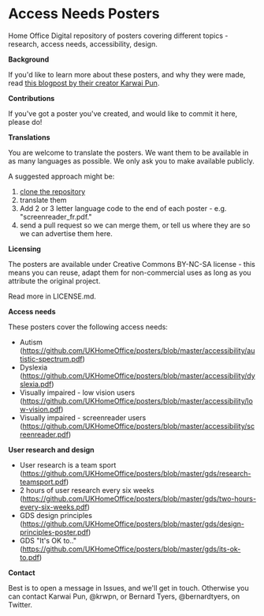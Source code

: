 # Access Needs Posters
Home Office Digital repository of posters covering different topics - research, access needs, accessibility, design.

**Background**

If you'd like to learn more about these posters, and why they were made, read [this blogpost by their creator Karwai Pun](https://accessibility.blog.gov.uk/2016/09/02/dos-and-donts-on-designing-for-accessibility/).


**Contributions**

If you've got a poster you've created, and would like to commit it here, please do!


**Translations**

You are welcome to translate the posters. We want them to be available in as many languages as possible. We only ask you to make available publicly.

A suggested approach might be:

1. [clone the repository](https://github.com/UKHomeOffice/posters)
2. translate them
3. Add 2 or 3 letter language code to the end of each poster - e.g. "screenreader_fr.pdf."
4. send a pull request so we can merge them, or tell us where they are so we can advertise them here.


**Licensing**

The posters are available under Creative Commons BY-NC-SA license - this means you can reuse, adapt them for non-commercial uses as long as you attribute the original project.

Read more in LICENSE.md.


**Access needs**

These posters cover the following access needs:
* Autism (https://github.com/UKHomeOffice/posters/blob/master/accessibility/autistic-spectrum.pdf)
* Dyslexia (https://github.com/UKHomeOffice/posters/blob/master/accessibility/dyslexia.pdf)
* Visually impaired - low vision users (https://github.com/UKHomeOffice/posters/blob/master/accessibility/low-vision.pdf)
* Visually impaired - screenreader users (https://github.com/UKHomeOffice/posters/blob/master/accessibility/screenreader.pdf)


**User research and design**

* User research is a team sport (https://github.com/UKHomeOffice/posters/blob/master/gds/research-teamsport.pdf)
* 2 hours of user research every six weeks (https://github.com/UKHomeOffice/posters/blob/master/gds/two-hours-every-six-weeks.pdf)
* GDS design principles (https://github.com/UKHomeOffice/posters/blob/master/gds/design-principles-poster.pdf)
* GDS "It's OK to.." (https://github.com/UKHomeOffice/posters/blob/master/gds/its-ok-to.pdf)


**Contact**

Best is to open a message in Issues, and we'll get in touch. Otherwise you can contact Karwai Pun, @krwpn, or Bernard Tyers, @bernardtyers, on Twitter.
